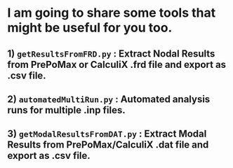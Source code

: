 # I am going to share some tools that might be useful for you too. 

## 1) `getResultsFromFRD.py` : Extract Nodal Results from PrePoMax or CalculiX .frd file and export as .csv file.
## 2) `automatedMultiRun.py` : Automated analysis runs for multiple .inp files.
## 3) `getModalResultsFromDAT.py` : Extract Modal Results from PrePoMax/CalculiX .dat file and export as .csv file.

